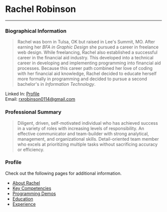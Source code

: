 # Rachel Robinson
-----------------
### **Biographical Information** 

>Rachel was born in Tulsa, OK but raised in Lee's Summit, MO. After earning her _BFA in Graphic Design_ she pursued a career in freelance web design. While freelancing, Rachel also established a successful career in the financial aid industry. This developed into a technical career in developing and implementing programming into financial aid processes. Because this career path combined her love of coding with her financial aid knowledge, Rachel decided to educate herself more formally in programming and decided to pursue a second bachelor's in _Information Technology_. 

Linked In: [Profile](www.linkedin.com/in/robinsonrachelk)  
Email: [rxrobinson0114@gmail.com](mailto:rxrobinson0114@gmail.com)

### **Professional Summary**

>Diligent, driven, self-motivated individual who has achieved success in a variety of roles with increasing levels of responsibility. An effective communicator and team-builder with strong analytical, management, and organizational skills. Detail-oriented team member who excels at prioritizing multiple tasks without sacrificing accuracy or efficiency.  

### **Profile**

Check out the following pages for additional information.

- [About Rachel](about.md)
- [Key Competencies](keycompetencies.md)
- [Programming Demos](programmingexample.md)
- [Education](education.md)
- [Experience](experience.md)




